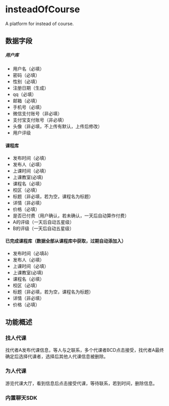 # insteadOfCourse
A platform for instead of course.

## 数据字段

##### 用户库
* 用户名（必填）
* 密码（必填）
* 性别（必填）
* 注册日期（生成）
* qq（必填）
* 邮箱（必填）
* 手机号（必填）
* 微信支付账号（非必填）
* 支付宝支付账号（非必填）
* 头像（非必填，不上传有默认，上传后修改）
* 用户评级

#### 课程库
* 发布时间（必填）
* 发布人（必填）
* 上课时间（必填）
* 上课教室(必填)
* 课程名（必填）
* 校区（必填）
* 标题（非必填，若为空，课程名为标题）
* 详情（非必填）
* 价格（必填）
* 是否已付费（用户确认，若未确认，一天后自动算作付费）
* A的评级（一天后自动五星级）
* B的评级（一天后自动五星级）

#### 已完成课程库（数据全部从课程库中获取，过期自动添加入）
* 发布时间（必填å）
* 发布人（必填）
* 上课时间（必填）
* 上课教室(必填)
* 课程名（必填）
* 校区（必填）
* 标题（非必填，若为空，课程名为标题）
* 详情（非必填）
* 价格（必填）

## 功能概述

### 找人代课

找代者A发布代课信息，等人与之联系，多个代课者BCD点击接受，找代者A最终确定后选择代课者，选择后其他人代课信息被删除。

### 为人代课

游览代课大厅，看到信息后点击接受代课，等待联系，若到时间，删除信息。

### 内置聊天SDK